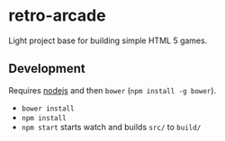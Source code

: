 # retro-arcade

Light project base for building simple HTML 5 games.


## Development

Requires [nodejs](https://nodejs.org/) and then `bower` (`npm install -g bower`).

- `bower install`
- `npm install`
- `npm start` starts watch and builds `src/` to `build/`
